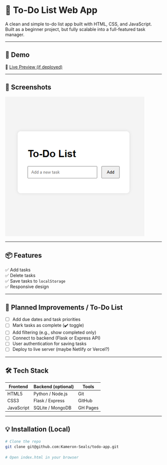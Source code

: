 # 📝 To-Do List Web App

A clean and simple to-do list app built with HTML, CSS, and JavaScript.  
Built as a beginner project, but fully scalable into a full-featured task manager.

---

## 🚀 Demo

🔗 [Live Preview (if deployed)](https://your-live-demo-url.com)

---

## 📸 Screenshots

![Screenshot](assets/screenshot.png)


---

## 📦 Features

✅ Add tasks  
✅ Delete tasks  
✅ Save tasks to `localStorage`  
✅ Responsive design  

---

## 📌 Planned Improvements / To-Do List

- [ ] Add due dates and task priorities  
- [ ] Mark tasks as complete (✔️ toggle)  
- [ ] Add filtering (e.g., show completed only)  
- [ ] Connect to backend (Flask or Express API)  
- [ ] User authentication for saving tasks  
- [ ] Deploy to live server (maybe Netlify or Vercel?)

---

## 🛠️ Tech Stack

| Frontend  | Backend (optional) | Tools     |
|-----------|--------------------|-----------|
| HTML5     | Python / Node.js   | Git       |
| CSS3      | Flask / Express    | GitHub    |
| JavaScript| SQLite / MongoDB   | GH Pages  |

---

## 💡 Installation (Local)

```bash
# Clone the repo
git clone git@github.com:Kameron-Seals/todo-app.git

# Open index.html in your browser
